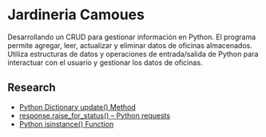 
# Jardineria Camoues

Desarrollando un CRUD para gestionar información en Python. El programa permite agregar, leer, actualizar y eliminar datos de oficinas almacenados. Utiliza estructuras de datos y operaciones de entrada/salida de Python para interactuar con el usuario y gestionar los datos de oficinas.




## Research
 - [Python Dictionary update() Method](https://www.w3schools.com/python/ref_dictionary_update.asp)
 - [response.raise_for_status() – Python requests](https://www.geeksforgeeks.org/response-raise_for_status-python-requests/)
 - [Python isinstance() Function](https://www.w3schools.com/python/ref_func_isinstance.asp)
